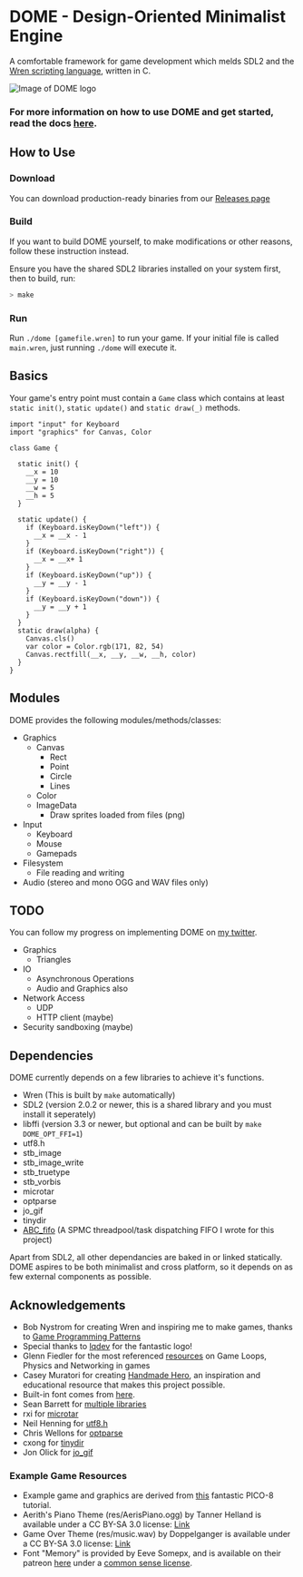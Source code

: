 # DOME - Design-Oriented Minimalist Engine

A comfortable framework for game development which melds SDL2 and the [Wren scripting language](http://wren.io), written in C.

![Image of DOME logo](https://avivbeeri.github.com/dome/assets/logo200.png)

### For more information on how to use DOME and get started, read the docs [here](https://domeengine.com).

## How to Use

### Download

You can download production-ready binaries from our [Releases page](https://github.com/avivbeeri/dome/releases/latest)

### Build

If you want to build DOME yourself, to make modifications or other reasons, follow these instruction instead.

Ensure you have the shared SDL2 libraries installed on your system first, then to build, run:

```bash
> make
```

### Run

Run `./dome [gamefile.wren]` to run your game. If your initial file is called `main.wren`, just running `./dome` will execute it.

## Basics

Your game's entry point must contain a `Game` class which contains at least `static init()`, `static update()` and `static draw(_)` methods.

```wren
import "input" for Keyboard
import "graphics" for Canvas, Color

class Game {

  static init() {
    __x = 10
    __y = 10
    __w = 5
    __h = 5
  }

  static update() {
    if (Keyboard.isKeyDown("left")) {
      __x = __x - 1 
    }
    if (Keyboard.isKeyDown("right")) {
      __x = __x+ 1 
    }
    if (Keyboard.isKeyDown("up")) {
      __y = __y - 1 
    }
    if (Keyboard.isKeyDown("down")) {
      __y = __y + 1 
    }
  }
  static draw(alpha) {
    Canvas.cls()
    var color = Color.rgb(171, 82, 54)
    Canvas.rectfill(__x, __y, __w, __h, color)
  }
}

```

## Modules

DOME provides the following modules/methods/classes:
- Graphics
  - Canvas
    - Rect
    - Point
    - Circle
    - Lines
  - Color
  - ImageData
    - Draw sprites loaded from files (png)
- Input
  - Keyboard
  - Mouse
  - Gamepads
- Filesystem
  - File reading and writing
- Audio (stereo and mono OGG and WAV files only)

## TODO
You can follow my progress on implementing DOME on [my twitter](https://twitter.com/avivbeeri/status/1012448692119457798).

- Graphics 
  - Triangles
- IO
  - Asynchronous Operations
  - Audio and Graphics also
- Network Access
  - UDP
  - HTTP client (maybe)
- Security sandboxing (maybe)

## Dependencies

DOME currently depends on a few libraries to achieve it's functions.
- Wren (This is built by `make` automatically)
- SDL2 (version 2.0.2 or newer, this is a shared library and you must install it seperately)
- libffi (version 3.3 or newer, but optional and can be built by `make DOME_OPT_FFI=1`)
- utf8.h
- stb_image
- stb_image_write
- stb_truetype
- stb_vorbis
- microtar
- optparse
- jo_gif
- tinydir
- [ABC_fifo](https://github.com/avivbeeri/abc) (A SPMC threadpool/task dispatching FIFO I wrote for this project)

Apart from SDL2, all other dependancies are baked in or linked statically. DOME aspires to be both minimalist and cross platform, so it depends on as few external components as possible.

## Acknowledgements

- Bob Nystrom for creating Wren and inspiring me to make games, thanks to [Game Programming Patterns](http://gameprogrammingpatterns.com)
- Special thanks to [lqdev](https://github.com/liquid600pgm) for the fantastic logo!
- Glenn Fiedler for the most referenced [resources](https://gafferongames.com/) on Game Loops, Physics and Networking in games
- Casey Muratori for creating [Handmade Hero](https://hero.handmade.network), an inspiration and educational resource that makes this project possible. 
- Built-in font comes from [here](https://github.com/dhepper/font8x8).
- Sean Barrett for [multiple libraries](https://github.com/nothings/stb)
- rxi for [microtar](https://github.com/rxi/microtar)
- Neil Henning for [utf8.h](https://github.com/sheredom/utf8.h)
- Chris Wellons for [optparse](https://github.com/skeeto/optparse)
- cxong for [tinydir](https://github.com/cxong/tinydir)
- Jon Olick for [jo_gif](https://www.jonolick.com/home/gif-writer)

### Example Game Resources
- Example game and graphics are derived from [this](https://ztiromoritz.github.io/pico-8-shooter/) fantastic PICO-8 tutorial.
- Aerith's Piano Theme (res/AerisPiano.ogg) by Tanner Helland is available under a CC BY-SA 3.0 license: [Link](http://www.tannerhelland.com/68/aeris-theme-piano/)
- Game Over Theme (res/music.wav) by Doppelganger is available under a CC BY-SA 3.0 license: [Link](https://opengameart.org/content/game-over-theme)
- Font "Memory" is provided by Eeve Somepx, and is available on their patreon [here](https://www.patreon.com/posts/free-font-memory-28150678) under a [common sense license](http://www.palmentieri.it/somepx/license.txt).

